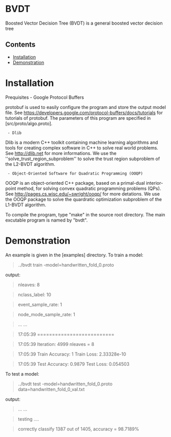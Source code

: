 # BVDT
Boosted Vector Decision Tree (BVDT) is a general boosted vector decision tree 

Contents
--------

* [Installation](#install)
* [Demonstration](#demo)

Installation
============
<a name="install"/>

Prequisites
     - Google Protocol Buffers

protobuf is used to easily configure the program and store the output model file. See https://developers.google.com/protocol-buffers/docs/tutorials for tutorials of protobuf. The parameters of this program are specified in [src/proto/algo.proto].

     - Dlib

Dlib is a modern C++ toolkit containing machine learning algorithms and tools for creating complex software in C++ to solve real world problems. See http://dlib.net for more informations. We use the ''solve_trust_region_subproblem'' to solve the trust region subproblem of the L2-BVDT algorithm.

     - Object-Oriented Software for Quadratic Programming (OOQP)

OOQP is an object-oriented C++ package, based on a primal-dual interior-point method, for solving convex quadratic programming problems (QPs). See http://pages.cs.wisc.edu/~swright/ooqp/ for more detations. We use the OOQP package to solve the quardratic optimization subproblem of the L1-BVDT algorithm. 
 

To compile the program, type "make" in the source root directory. The main excutable program is named by "bvdt".



Demonstration
============
<a name="demo"/>
An example is given in the [examples] directory.
To train a model:

> ../bvdt  train -model=handwritten_fold_0.proto

output:

> nleaves: 8

> nclass_label: 10

> event_sample_rate: 1

> node_mode_sample_rate: 1

> ... ...

> 17:05:39 ==========================

> 17:05:39 Iteration: 4999 nleaves = 8

> 17:05:39 Train Accuracy: 1	 Train Loss: 2.33328e-10

> 17:05:39 Test Accuracy: 0.9879	 Test Loss: 0.054503


To test a model:

> ../bvdt  test -model=handwritten_fold_0.proto data=handwritten_fold_0_val.txt

output:

> ... ...

> testing ....

> correctly classify 1387 out of 1405, accuracy = 98.7189%

